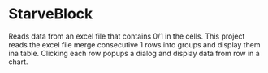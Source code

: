 # StarveBlock
Reads data from an excel file that contains 0/1 in the cells. This project reads the excel file merge consecutive 1 rows into groups and display them ina table.
Clicking each row popups a dialog and display data from row in a chart.
